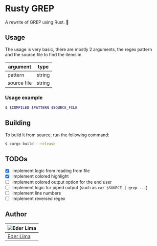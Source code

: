 # Rusty GREP

A rewrite of GREP using Rust. 🦀

## Usage

The usage is very basic, there are mostly 2 arguments, the regex pattern and the source file to find the items in.

| argument    | type   |
| ----------- | ------ |
| pattern     | string |
| source file | string |

### Usage example

```sh
$ $COMPILED $PATTERN $SOURCE_FILE
```

## Building

To build it from source, run the following command:

```sh
$ cargo build --release
```

## TODOs

- [x] Implement logic from reading from file
- [x] Implement colored highlight
- [ ] Implement colored output option for the end user
- [ ] Implement logic for piped output (such as `cat $SOURCE | grep ...`)
- [ ] Implement line numbers
- [ ] Implement reversed regex

## Author

| ![Eder Lima](https://github.com/asynched.png?size=100) |
| ------------------------------------------------------ |
| [Eder Lima](https://github.com/asynched)               |
